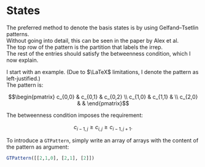 # States
The preferred method to denote the basis states is by using Gelfand–Tsetlin patterns.  
Without going into detail, this can be seen in the paper by Alex et al.  
The top row of the pattern is the partition that labels the irrep.  
The rest of the entries should satisfy the betweenness condition, which I now explain.  

I start with an example. (Due to $\LaTeX$ limitations, I denote the pattern as left-justified.)  
The pattern is:  
```math
\begin{pmatrix}
c_{0,0} & c_{0,1} & c_{0,2} \\
c_{1,0} & c_{1,1} & \\
c_{2,0} & &  
\end{pmatrix}
```


The betweenness condition imposes the requirement: 
```math
c_{i-1,j} \geq c_{i,j} \geq c_{i-1,j+1}.
```


To introduce a `GTPattern`, simply write an array of arrays with the content of
the pattern as argument:
```julia
GTPattern([[2,1,0], [2,1], [2]])
```
